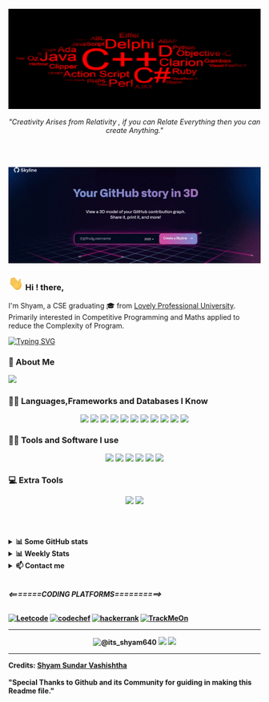 
<p align="center">
<a href="https://github.com/shyam640">
 <p align='center'><img src='download.png' width='1200px' height='200px'/></p> 
</a>
 <p align='center'><i>"Creativity Arises from Relativity , if you can Relate Everything then you can create Anything."</i></p>
</p>
<br><br><br>
<img src="Github3Dstats.gif" width='1200px'>

<h3> <img src="Hi.gif" width="30px"> Hi ! there, </h3> 

I'm Shyam, a CSE graduating 🎓 from <a href="https://www.lpu.in/">Lovely Professional University</a>. Primarily interested in Competitive Programming and Maths applied to reduce the Complexity of Program. 

[![Typing SVG](https://readme-typing-svg.herokuapp.com?vCenter=true&width=500&lines=Competitive+Programming+Enthusiasts;Full+Stack+Learner;Passionate+about+Algorithm+Learning)](https://git.io/typing-svg)


<h3> 👨 About Me</h3>
<img src="https://metrics.lecoq.io/shyam640"/>


<h3> 👨‍💻 Languages,Frameworks and Databases I Know</h3>

<!--START_SECTION:colourise-->
<p align="center">
<!-- <img src="https://img.shields.io/badge/-Python-FF0000?style=for-the-badge&logo=python" /> -->
<!-- <img src="https://img.shields.io/badge/-R-FF8000?style=for-the-badge&logo=r"/> -->


<img src="https://img.shields.io/badge/-C++-243099?style=for-the-badge&logo=c%2b%2b"/>
<!-- <img src="https://img.shields.io/badge/-CUDA-00FFFF?style=for-the-badge&logo=nvidia"/> -->
<img src="https://img.shields.io/badge/-Javascript-8800FF?style=for-the-badge&logo=javascript"/>
<img src="https://img.shields.io/badge/-NodeJS-purple?style=for-the-badge&logo=node.js"/>
<img src="https://img.shields.io/badge/-MongoDB-ffffff?style=for-the-badge&logo=mongodb"/>
<img src="https://img.shields.io/badge/-Firebase-8800FF?style=for-the-badge&logo=firebase"/>
 <img src="https://img.shields.io/badge/-npm-5860cc?style=for-the-badge&logo=npm"/>
<img src="https://img.shields.io/badge/-HTML5-007FFF?style=for-the-badge&logo=html5"/>
<img src="https://img.shields.io/badge/-CSS-0000FF?style=for-the-badge&logo=css3"/>
<img src="https://img.shields.io/badge/C-orange?style=for-the-badge&logo=c"/>
<img src="https://img.shields.io/badge/-Bootstrap-2300F1?style=for-the-badge&logo=bootstrap"/>
<img src="https://img.shields.io/badge/-LaTeX-red?style=for-the-badge&logo=latex"/>


</p>
<h3> 👨‍💻 Tools and Software I use</h3>
<p align="center">
<img src="https://img.shields.io/badge/-vscode-blue?style=for-the-badge&logo=visual-studio"/>
 <img src="https://img.shields.io/badge/-androidStudio-grey?style=for-the-badge&logo=android-studio"/>
  <img src="https://img.shields.io/badge/-postman-brown?style=for-the-badge&logo=postman"/>
<img src="https://img.shields.io/badge/-Shell-7F00FF?style=for-the-badge&logo=gnu-bash"/>
<img src="https://img.shields.io/badge/-Git-F10FF?style=for-the-badge&logo=git"/>
<img src="https://img.shields.io/badge/-Vim-FF00FF?style=for-the-badge&logo=vim"/>
</p>

<h3> 💻 Extra Tools</h3>
<p align="center">
<img src="https://img.shields.io/badge/-blender-blue?style=for-the-badge&logo=blender"/>
<img src="https://img.shields.io/badge/-unity-yellow?style=for-the-badge&logo=unity"/>

</p>

<br><br>
<details>
<summary> <b>📊 Some GitHub stats </b></summary>
<p align="center">
<img  align="center" src="https://github-readme-stats.vercel.app/api?username=shyam640&show_icons=true&theme=tokyonight" alt="My Readme Stats"/>
 <br><br>
<img align="center" src="https://github-readme-streak-stats.herokuapp.com/?user=shyam640&theme=tokyonight" alt="mystreak"/>
<img align="center" src="https://github-readme-stats.vercel.app/api/top-langs/?username=shyam640&theme=tokyonight&layout=compact" alt="My Languages Stats"/>
 <br><br>
<img align="center" src="https://github-profile-trophy.vercel.app/?username=shyam640&theme=tokyonight&layout=compact" alt="My Languages Stats"/>
 <br><br>
 <img align="center" src="https://activity-graph.herokuapp.com/graph?username=shyam640&theme=dracula&color=B994E6&bg_color=2B2D3D" />
</p>
</details>

<details>
<summary> <b>📊 Weekly Stats</b> </summary>

<!--START_SECTION:waka-->
![Lines of code](https://img.shields.io/badge/From%20Hello%20World%20I%27ve%20Written-counting....-blue)

**🐱 My Github Data (2020)** 

> 🏆  23 Contributions in the Year 2020
 > 
> 📦 Approx. 21.1 MB Used in Github's Storage 
 > 
> 💼 In Search of Job
 > 
> 📜 30 Public Repositories
 > 
> 🔑 2 Private Repositories 

**I'm a Night 🦉** 

This an approximate calculation

```text
🌞 Morning    7 commits     ████████████░░░░░░░░░░░  2% 
🌆 Daytime    3 commits     ██████░░░░░░░░░░░░░░░░░  15% 
🌃 Evening    5 commits     ███░░░░░░░░░░░░░░░░░░░░  3% 
🌙 Night      12 commits    █████████████████████░░  80%

```
📅 **I'm Most Productive on Sunday** 

```text
Monday       3 commits     ███░░░░░░░░░░░░░░░░░░░░   5% 
Tuesday      2 commits     ██░░░░░░░░░░░░░░░░░░░░░   4% 
Wednesday    1 commits     █░░░░░░░░░░░░░░░░░░░░░░   3% 
Thursday     4 commits     ██████░░░░░░░░░░░░░░░░░   7% 
Friday       3 commits     ███░░░░░░░░░░░░░░░░░░░░   5% 
Saturday     10 commits    █████████████░░░░░░░░░░   30% 
Sunday       15 commits    ██████████████████░░░░░   45%

```


📊 **This Week I Spent My Time On** 

```text
⌚︎ Time Zone: Gwalior/Madhya Pradesh/India

🔥 Editors: 
VS-Code                           
████████████████████░░░░░   65% 
Android Studio                 
████████████████████░░░░░   25% 
Gitpod                          
██████████░░░░░░░░░░░░░░░   7%
Online Editor                    
██░░░░░░░░░░░░░░░░░░░░░░░   3%


🐱‍💻 Learnings: 
Morning                   
████████████░░░░░░░░░░░░░   40% 
Day             
███░░░░░░░░░░░░░░░░░░░░░░   5% 
Night                    
████████████████░░░░░░░░░   55% 


💻 Operating System: 
Windows                    20 hrs     
█████████████████████████   80.0%
Linux                      4 hrs     
███████████████████░░░░░░   20.0% 

```


```
**My Interests**
```text
Coding                     90%
█████████████████████░░░
Extra Stuffs               10%
███░░░░░░░░░░░░░░░░░░░░░
```

</details>
 
<details>
<summary> <b>📫 Contact me </b></summary>
<p align="center">
<a href="https://www.linkedin.com/in/shyam-sundar-vashishtha-045871159/"><img alt="LinkedIn" src="https://img.shields.io/badge/LinkedIn-Shyam%20Sundar%20Vashishtha-blue?style=for-the-badge&logo=linkedin"></a>
<a href="https://www.instagram.com/its_shyam640/"><img alt="instagram" src="https://img.shields.io/badge/instagram-blue?style=for-the-badge&logo=instagram"></a>
<a href="mailto:shyamvashishtha640@gmail.com"><img alt="Email" src="https://img.shields.io/badge/Email-Shyam%20Sundar%20Vashishtha-blue?style=for-the-badge&logo=gmail"></a>
</p>
</details>
<br><br>
<b> <i><=======CODING PLATFORMS==========></i>
<br><br>
<p> <a href="https://leetcode.com/its_shyam640/"><img alt="Leetcode" src="https://img.shields.io/badge/Leetcode-black?style=for-the-badge&logo=leetcode"></a>
 <a href="https://www.codechef.com/users/its_shyam640"><img alt="codechef" src="https://img.shields.io/badge/Codechef-blue?style=for-the-badge&logo=codechef"></a>
<a href="https://www.hackerrank.com/its_shyam640"><img alt="hackerrank" src="https://img.shields.io/badge/Hackerrank-blue?style=for-the-badge&logo=hackerrank"></a>
<a href="https://www.stopstalk.com/user/profile/its_shyam640"><img alt="TrackMeOn" src="https://img.shields.io/badge/TrackMeOn-pink?style=for-the-badge&logo=stopstalk"></a>
</p>

------

<p align="center">
  <img src="https://komarev.com/ghpvc/?username=shyam640" alt="@its_shyam640" />
 <a href="https://visitor-badge.glitch.me/badge?page_id=shyam640.visitor-badge"></a>
    <a href="https://github.com/shyam640/"><img src="https://img.shields.io/github/followers/shyam640?style=flat-square?color=%234CC61E&label=GitHub%20Followers%20"/></a>
  <a href="https://github.com/shyam640/"><img src="https://img.shields.io/github/last-commit/shyam640/-its_shyam640?style=flat-square?color=red&label=Last%20Updated%20"/></a>
</p>

-----
Credits: [Shyam Sundar Vashishtha](https://github.com/shyam640)
<br><br>
"Special Thanks to Github and its Community for guiding in making this Readme file."
